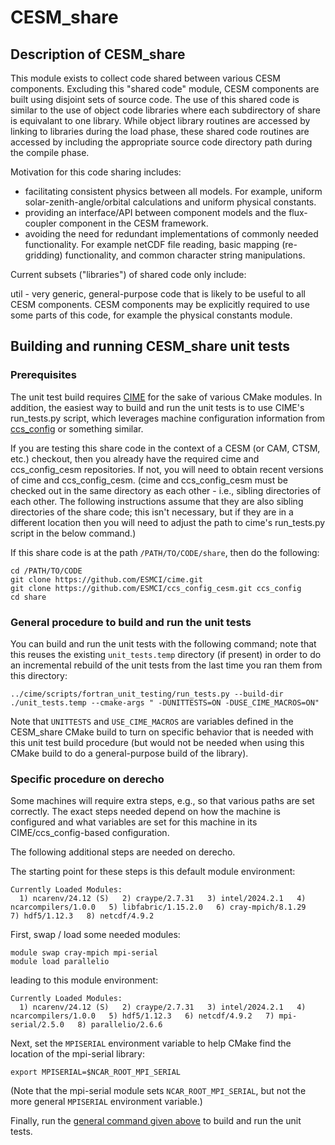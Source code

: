 # CESM_share

## Description of CESM_share

This module exists to collect code shared between various CESM components.
Excluding this "shared code" module, CESM components are built using disjoint
sets of source code.  The use of this shared code is similar to the use of
object code libraries where each subdirectory of share is equivalant to
one library.  While object library routines are accessed by linking to libraries
during the load phase, these shared code routines are accessed by including the
appropriate source code directory path during the compile phase.

Motivation for this code sharing includes:

- facilitating consistent physics between all models.  For example, uniform
  solar-zenith-angle/orbital calculations and uniform physical constants.
- providing an interface/API between component models and the flux-coupler
  component in the CESM framework.
- avoiding the need for redundant implementations of commonly needed
  functionality.  For example netCDF file reading, basic mapping (re-gridding)
  functionality, and common character string manipulations.

Current subsets ("libraries") of shared code only include:

util - very generic, general-purpose code that is likely to be useful to all
      CESM components.  CESM components may be explicitly required to use some
      parts of this code, for example the physical constants module.

## Building and running CESM_share unit tests

### Prerequisites

The unit test build requires [CIME](https://github.com/esmci/cime) for the sake of various
CMake modules. In addition, the easiest way to build and run the unit tests is to use
CIME's run_tests.py script, which leverages machine configuration information from
[ccs_config](https://github.com/esmci/ccs_config_cesm) or something similar.

If you are testing this share code in the context of a CESM (or CAM, CTSM, etc.) checkout,
then you already have the required cime and ccs_config_cesm repositories. If not, you will
need to obtain recent versions of cime and ccs_config_cesm. (cime and ccs_config_cesm must be checked out in the same directory as each other - i.e., sibling directories of each other. The following instructions assume that they are also sibling directories of the share code; this isn't necessary, but if they are in a different location then you will need to adjust the path to cime's run_tests.py script in the below command.)

If this share code is at the path `/PATH/TO/CODE/share`, then do the following:

```
cd /PATH/TO/CODE
git clone https://github.com/ESMCI/cime.git
git clone https://github.com/ESMCI/ccs_config_cesm.git ccs_config
cd share
```

### General procedure to build and run the unit tests

You can build and run the unit tests with the following command; note that this reuses the
existing `unit_tests.temp` directory (if present) in order to do an incremental rebuild of
the unit tests from the last time you ran them from this directory:

```
../cime/scripts/fortran_unit_testing/run_tests.py --build-dir ./unit_tests.temp --cmake-args " -DUNITTESTS=ON -DUSE_CIME_MACROS=ON"
```

Note that `UNITTESTS` and `USE_CIME_MACROS` are variables defined in the CESM_share CMake
build to turn on specific behavior that is needed with this unit test build procedure (but
would not be needed when using this CMake build to do a general-purpose build of the
library).

### Specific procedure on derecho

Some machines will require extra steps, e.g., so that various paths are set correctly. The exact steps needed depend on how the machine is configured and what variables are set for this machine in its CIME/ccs_config-based configuration.

The following additional steps are needed on derecho.

The starting point for these steps is this default module environment:

```
Currently Loaded Modules:
  1) ncarenv/24.12 (S)   2) craype/2.7.31   3) intel/2024.2.1   4) ncarcompilers/1.0.0   5) libfabric/1.15.2.0   6) cray-mpich/8.1.29   7) hdf5/1.12.3   8) netcdf/4.9.2
```

First, swap / load some needed modules:

```
module swap cray-mpich mpi-serial
module load parallelio
```

leading to this module environment:

```
Currently Loaded Modules:
  1) ncarenv/24.12 (S)   2) craype/2.7.31   3) intel/2024.2.1   4) ncarcompilers/1.0.0   5) hdf5/1.12.3   6) netcdf/4.9.2   7) mpi-serial/2.5.0   8) parallelio/2.6.6
```

Next, set the `MPISERIAL` environment variable to help CMake find the location of the mpi-serial library:

```
export MPISERIAL=$NCAR_ROOT_MPI_SERIAL
```

(Note that the mpi-serial module sets `NCAR_ROOT_MPI_SERIAL`, but not the more general `MPISERIAL` environment variable.)

Finally, run the [general command given above](#general-procedure-to-build-and-run-the-unit-tests) to build and run the unit tests.
